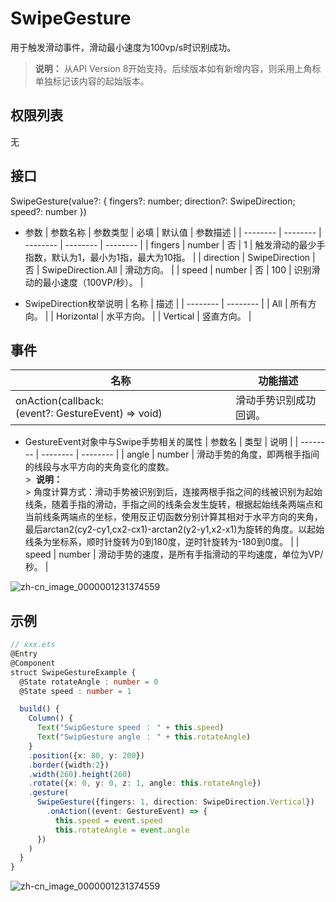 # SwipeGesture

用于触发滑动事件，滑动最小速度为100vp/s时识别成功。

>  **说明：**
> 从API Version 8开始支持。后续版本如有新增内容，则采用上角标单独标记该内容的起始版本。


## 权限列表

无


## 接口

SwipeGesture(value?: { fingers?: number; direction?: SwipeDirection; speed?: number })

- 参数
  | 参数名称 | 参数类型 | 必填 | 默认值 | 参数描述 |
  | -------- | -------- | -------- | -------- | -------- |
  | fingers | number | 否 | 1 | 触发滑动的最少手指数，默认为1，最小为1指，最大为10指。 |
  | direction | SwipeDirection | 否 | SwipeDirection.All | 滑动方向。 |
  | speed | number | 否 | 100 | 识别滑动的最小速度（100VP/秒）。 |

- SwipeDirection枚举说明
  | 名称 | 描述 |
  | -------- | -------- |
  | All | 所有方向。 |
  | Horizontal | 水平方向。 |
  | Vertical | 竖直方向。 |


## 事件

| 名称 | 功能描述 |
| -------- | -------- |
| onAction(callback:(event?:&nbsp;GestureEvent)&nbsp;=&gt;&nbsp;void) | 滑动手势识别成功回调。 |


- GestureEvent对象中与Swipe手势相关的属性
  | 参数名 | 类型 | 说明 |
  | -------- | -------- | -------- |
  | angle | number | 滑动手势的角度，即两根手指间的线段与水平方向的夹角变化的度数。<br/>>&nbsp;&nbsp;**说明：**<br/>>&nbsp;角度计算方式：滑动手势被识别到后，连接两根手指之间的线被识别为起始线条，随着手指的滑动，手指之间的线条会发生旋转，根据起始线条两端点和当前线条两端点的坐标，使用反正切函数分别计算其相对于水平方向的夹角，最后arctan2(cy2-cy1,cx2-cx1)-arctan2(y2-y1,x2-x1)为旋转的角度。以起始线条为坐标系，顺时针旋转为0到180度，逆时针旋转为-180到0度。 |
  | speed | number | 滑动手势的速度，是所有手指滑动的平均速度，单位为VP/秒。 |

![zh-cn_image_0000001231374559](figures/zh-cn_image_0000001231374661.png)
## 示例

```ts
// xxx.ets
@Entry
@Component
struct SwipeGestureExample {
  @State rotateAngle : number = 0
  @State speed : number = 1

  build() {
    Column() {
      Text("SwipGesture speed ： " + this.speed)
      Text("SwipGesture angle ： " + this.rotateAngle)
    }
    .position({x: 80, y: 200})
    .border({width:2})
    .width(260).height(260)
    .rotate({x: 0, y: 0, z: 1, angle: this.rotateAngle})
    .gesture(
      SwipeGesture({fingers: 1, direction: SwipeDirection.Vertical})
        .onAction((event: GestureEvent) => {
          this.speed = event.speed
          this.rotateAngle = event.angle
      })
    )
  }
}
```

![zh-cn_image_0000001231374559](figures/zh-cn_image_0000001231374559.gif)
